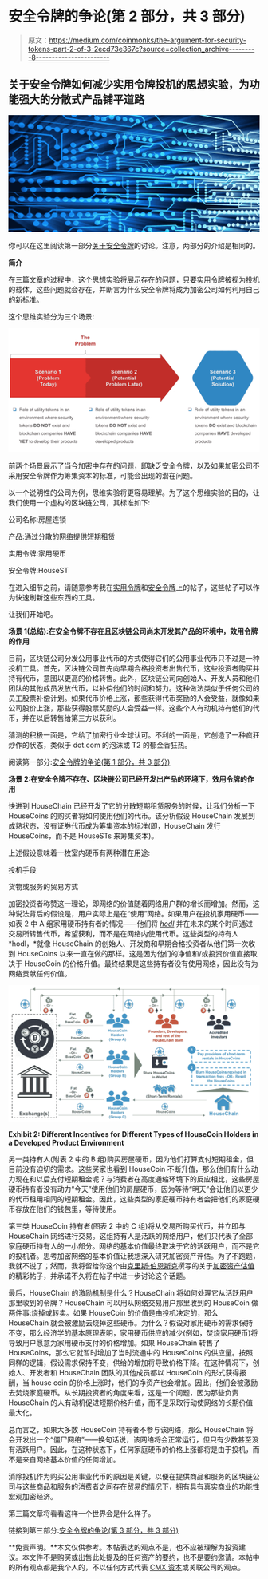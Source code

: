 # 安全令牌的争论(第 2 部分，共 3 部分)

> 原文：<https://medium.com/coinmonks/the-argument-for-security-tokens-part-2-of-3-2ecd73e367c?source=collection_archive---------8----------------------->

## **关于安全令牌如何减少实用令牌投机的思想实验，为功能强大的分散式产品铺平道路**

![](img/216068c382ead5861ac33c42d7ed8772.png)

你可以在这里阅读第一部分[关于安全令牌](/coinmonks/the-argument-for-security-tokens-part-1-of-3-4bef6b8d8622)的讨论。注意，两部分的介绍是相同的。

**简介**

在三篇文章的过程中，这个思想实验将展示存在的问题，只要实用令牌被视为投机的载体，这些问题就会存在，并断言为什么安全令牌将成为加密公司如何利用自己的新标准。

这个思维实验分为三个场景:

![](img/1dd3e2bf96fba3e47012ac2993d262a5.png)

前两个场景展示了当今加密中存在的问题，即缺乏安全令牌，以及如果加密公司不采用安全令牌作为筹集资本的标准，可能会出现的潜在问题。

以一个说明性的公司为例，思维实验将更容易理解。为了这个思维实验的目的，让我们使用一个虚构的区块链公司，其标准如下:

公司名称:房屋连锁

产品:通过分散的网络提供短期租赁

实用令牌:家用硬币

安全令牌:HouseST

在进入细节之前，请随意参考我在[实用令牌](/coinmonks/utility-tokens-a-general-understanding-f6a5f9699cc0)和[安全令牌](/coinmonks/security-tokens-a-general-understanding-880bf6cec152)上的帖子，这些帖子可以作为快速刷新这些东西的工具。

让我们开始吧。

**场景 1(总结):在安全令牌不存在且区块链公司尚未开发其产品的环境中，效用令牌的作用**

目前，区块链公司分发公用事业代币的方式使得它们的公用事业代币只不过是一种投机工具。首先，区块链公司首先向早期合格投资者出售代币，这些投资者购买并持有代币，意图以更高的价格转售。此外，区块链公司向创始人、开发人员和他们团队的其他成员发放代币，以补偿他们的时间和努力。这种做法类似于任何公司的员工股票补偿计划。如果代币价格上涨，那些获得代币奖励的人会受益，就像如果公司股价上涨，那些获得股票奖励的人会受益一样。这些个人有动机持有他们的代币，并在以后转售给第三方以获利。

猜测的积极一面是，它给了加密行业全球认可。不利的一面是，它创造了一种疯狂炒作的状态，类似于 dot.com 的泡沫或 T2 的郁金香狂热。

阅读第一部分:[安全令牌的争论(第 1 部分，共 3 部分)](/coinmonks/the-argument-for-security-tokens-part-1-of-3-4bef6b8d8622)

**场景 2:在安全令牌不存在、区块链公司已经开发出产品的环境下，效用令牌的作用**

快进到 HouseChain 已经开发了它的分散短期租赁服务的时候，让我们分析一下 HouseCoins 的购买者将如何使用他们的代币。该分析假设 HouseChain 发展到成熟状态，没有证券代币成为筹集资本的标准(即，HouseChain 发行 HouseCoins，而不是 HouseSTs 来筹集资本)。

上述假设意味着一枚室内硬币有两种潜在用途:

投机手段

货物或服务的贸易方式

加密投资者称赞这一理论，即网络的价值随着网络用户群的增长而增加。然而，这种说法背后的假设是，用户实际上是在“使用”网络。如果用户在投机家用硬币——如表 2 中 A 组家用硬币持有者的情况——他们将 [*hodl*](https://en.wikipedia.org/wiki/Hodl) 并在未来的某个时间通过交易所转售代币，希望获利，而不是在网络内使用代币。这些类型的持有人 *hodl，*就像 HouseChain 的创始人、开发商和早期合格投资者从他们第一次收到 HouseCoins 以来一直在做的那样。这是因为他们的净值和/或投资价值直接取决于 HouseCoin 的价格升值。最终结果是这些持有者没有使用网络，因此没有为网络贡献任何价值。

![](img/1c5ee2ac1afcba5951f388a8cbbd3f27.png)

**Exhibit 2: Different Incentives for Different Types of HouseCoin Holders in a Developed Product Environment**

另一类持有人(附表 2 中的 B 组)购买房屋硬币，因为他们打算支付短期租金，但目前没有迫切的需求。这些买家也看到 HouseCoin 不断升值，那么他们有什么动力现在和以后支付短期租金呢？与消费者在高度通缩环境下的反应相比，这些房屋硬币持有者没有动力“今天”使用他们的房屋硬币，因为等待“明天”会让他们以更少的代币租用相同的短期租金。因此，这些类型的家庭硬币持有者会把他们的家庭硬币存放在他们的钱包里，等待使用。

第三类 HouseCoin 持有者(图表 2 中的 C 组)将从交易所购买代币，并立即与 HouseChain 网络进行交易。这组持有人是活跃的网络用户，他们只代表了全部家庭硬币持有人的一小部分。网络的基本价值最终取决于它的活跃用户，而不是它的投机者。思考加密网络的基本价值让我想深入研究加密资产评估。为了不跑题，我就不说了；然而，我将留给你这个由[克里斯·伯恩斯克](https://medium.com/u/2a8f9285c9aa?source=post_page-----2ecd73e367c--------------------------------)撰写的关于[加密资产估值](/@cburniske/cryptoasset-valuations-ac83479ffca7)的精彩帖子，并承诺不久将在帖子中进一步讨论这个话题。

最后，HouseChain 的激励机制是什么？HouseChain 将如何处理它从活跃用户那里收到的令牌？HouseChain 可以用从网络交易用户那里收到的 HouseCoin 做两件事:烧掉或转卖。如果 HouseCoin 的价值是由投机决定的，那么 HouseChain 就会被激励去烧掉这些硬币。为什么？假设对家用硬币的需求保持不变，那么经济学的基本原理表明，家用硬币供应的减少(例如，焚烧家用硬币)将导致用户愿意为家用硬币支付的价格增加。如果 HouseChain 转售了 HouseCoins，那么它就暂时增加了当时流通中的 HouseCoins 的供应量。按照同样的逻辑，假设需求保持不变，供给的增加将导致价格下降。在这种情况下，创始人、开发者和 HouseChain 团队的其他成员都以 HouseCoin 的形式获得报酬，当 house coin 的价格上涨时，他们的净资产也会增加。因此，他们会被激励去焚烧家庭硬币。从长期投资者的角度来看，这是一个问题，因为那些负责 HouseChain 的人有动机促进短期价格升值，而不是采取行动使网络的长期价值最大化。

总而言之，如果大多数 HouseCoin 持有者不参与该网络，那么 HouseChain 将会开发出一个“僵尸网络”——换句话说，该网络将会正常运行，但只有少数甚至没有活跃用户。因此，在这种状态下，任何家庭硬币的价格上涨都将是由于投机，而不是来自网络基本价值的任何增加。

消除投机作为购买公用事业代币的原因是关键，以便在提供商品和服务的区块链公司与这些商品和服务的消费者之间存在贸易的情况下，拥有具有真实商业的功能性宏观加密经济。

第三篇文章将看看这样一个世界会是什么样子。

链接到第三部分:[安全令牌的争论(第 3 部分，共 3 部分)](/coinmonks/the-argument-for-security-tokens-part-3-of-3-5d9486786bf)

**免责声明。**本文仅供参考。本帖表达的观点不是，也不应被理解为投资建议。本文件不是购买或出售此处提及的任何资产的要约，也不是要约邀请。本帖中的所有观点都是我个人的，不以任何方式代表 [CMX 资本](http://www.cmx-capital.com)或关联公司的观点。